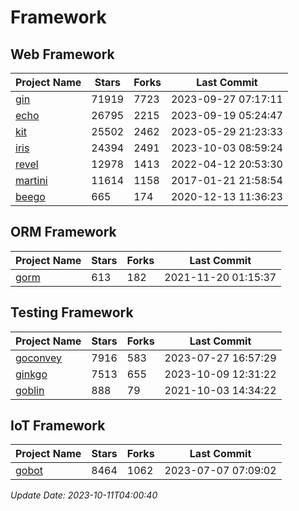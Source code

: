 # Framework

## Web Framework
| Project Name | Stars | Forks | Last Commit |
| ------------ | ----- | ----- | ----------- |
| [gin](https://github.com/gin-gonic/gin) | 71919 | 7723 | 2023-09-27 07:17:11 |
| [echo](https://github.com/labstack/echo) | 26795 | 2215 | 2023-09-19 05:24:47 |
| [kit](https://github.com/go-kit/kit) | 25502 | 2462 | 2023-05-29 21:23:33 |
| [iris](https://github.com/kataras/iris) | 24394 | 2491 | 2023-10-03 08:59:24 |
| [revel](https://github.com/revel/revel) | 12978 | 1413 | 2022-04-12 20:53:30 |
| [martini](https://github.com/go-martini/martini) | 11614 | 1158 | 2017-01-21 21:58:54 |
| [beego](https://github.com/astaxie/beego) | 665 | 174 | 2020-12-13 11:36:23 |

## ORM Framework
| Project Name | Stars | Forks | Last Commit |
| ------------ | ----- | ----- | ----------- |
| [gorm](https://github.com/jinzhu/gorm) | 613 | 182 | 2021-11-20 01:15:37 |

## Testing Framework
| Project Name | Stars | Forks | Last Commit |
| ------------ | ----- | ----- | ----------- |
| [goconvey](https://github.com/smartystreets/goconvey) | 7916 | 583 | 2023-07-27 16:57:29 |
| [ginkgo](https://github.com/onsi/ginkgo) | 7513 | 655 | 2023-10-09 12:31:22 |
| [goblin](https://github.com/franela/goblin) | 888 | 79 | 2021-10-03 14:34:22 |

## IoT Framework
| Project Name | Stars | Forks | Last Commit |
| ------------ | ----- | ----- | ----------- |
| [gobot](https://github.com/hybridgroup/gobot) | 8464 | 1062 | 2023-07-07 07:09:02 |

*Update Date: 2023-10-11T04:00:40*